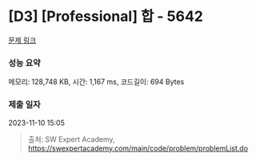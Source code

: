 # [D3] [Professional] 합 - 5642 

[문제 링크](https://swexpertacademy.com/main/code/problem/problemDetail.do?contestProbId=AWXQm2SqdxkDFAUo) 

### 성능 요약

메모리: 128,748 KB, 시간: 1,167 ms, 코드길이: 694 Bytes

### 제출 일자

2023-11-10 15:05



> 출처: SW Expert Academy, https://swexpertacademy.com/main/code/problem/problemList.do